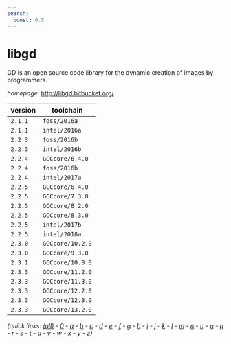 ```yaml
---
search:
  boost: 0.5
---
```

# libgd

GD is an open source code library for the dynamic creation of images by programmers.

*homepage*: <http://libgd.bitbucket.org/>

version | toolchain
--------|----------
``2.1.1`` | ``foss/2016a``
``2.1.1`` | ``intel/2016a``
``2.2.3`` | ``foss/2016b``
``2.2.3`` | ``intel/2016b``
``2.2.4`` | ``GCCcore/6.4.0``
``2.2.4`` | ``foss/2016b``
``2.2.4`` | ``intel/2017a``
``2.2.5`` | ``GCCcore/6.4.0``
``2.2.5`` | ``GCCcore/7.3.0``
``2.2.5`` | ``GCCcore/8.2.0``
``2.2.5`` | ``GCCcore/8.3.0``
``2.2.5`` | ``intel/2017b``
``2.2.5`` | ``intel/2018a``
``2.3.0`` | ``GCCcore/10.2.0``
``2.3.0`` | ``GCCcore/9.3.0``
``2.3.1`` | ``GCCcore/10.3.0``
``2.3.3`` | ``GCCcore/11.2.0``
``2.3.3`` | ``GCCcore/11.3.0``
``2.3.3`` | ``GCCcore/12.2.0``
``2.3.3`` | ``GCCcore/12.3.0``
``2.3.3`` | ``GCCcore/13.2.0``


*(quick links: [(all)](../index.md) - [0](../0/index.md) - [a](../a/index.md) - [b](../b/index.md) - [c](../c/index.md) - [d](../d/index.md) - [e](../e/index.md) - [f](../f/index.md) - [g](../g/index.md) - [h](../h/index.md) - [i](../i/index.md) - [j](../j/index.md) - [k](../k/index.md) - [l](../l/index.md) - [m](../m/index.md) - [n](../n/index.md) - [o](../o/index.md) - [p](../p/index.md) - [q](../q/index.md) - [r](../r/index.md) - [s](../s/index.md) - [t](../t/index.md) - [u](../u/index.md) - [v](../v/index.md) - [w](../w/index.md) - [x](../x/index.md) - [y](../y/index.md) - [z](../z/index.md))*

